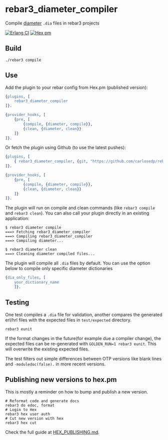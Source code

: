# rebar3_diameter_compiler

Compile [diameter](http://erlang.org/doc/man/diameter.html) `.dia` files in rebar3 projects

[![Erlang CI](https://github.com/carlosedp/rebar3_diameter_compiler/actions/workflows/erlang.yml/badge.svg)](https://github.com/carlosedp/rebar3_diameter_compiler/actions/workflows/erlang.yml)
 [![Hex pm](http://img.shields.io/hexpm/v/rebar3_diameter_compiler.svg?style=flat)](https://hex.pm/packages/rebar3_diameter_compiler)

## Build

    ./rebar3 compile

## Use

Add the plugin to your rebar config from Hex.pm (published version):

```erlang
{plugins, [
    rebar3_diameter_compiler
]}.

{provider_hooks, [
    {pre, [
        {compile, {diameter, compile}},
        {clean, {diameter, clean}}
    ]}
]}.
```

Or fetch the plugin using Github (to use the latest pushes):

```erlang
{plugins, [
    { rebar3_diameter_compiler, {git, "https://github.com/carlosedp/rebar3_diameter_compiler.git", {branch, "master"}}}
]}.

{provider_hooks, [
    {pre, [
        {compile, {diameter, compile}},
        {clean, {diameter, clean}}
    ]}
]}.
```

The plugin will run on compile and clean commands (like `rebar3 compile` and `rebar3 clean`). You can also call your plugin directly in an existing application:

    $ rebar3 diameter compile
    ===> Fetching rebar3_diameter_compiler
    ===> Compiling rebar3_diameter_compiler
    ===> Compiling diameter...

    $ rebar3 diameter clean
    ===> Cleaning diameter compiled files...


The plugin will compile all `.dia` files by default. You can use the option below to compile only specific diameter dictionaries

```erlang
{dia_only_files, [
    your_dictionary_name
    ]}.
```

## Testing

One test compiles a `.dia` file for validation, another compares the generated erl/hrl files with the expected files in `test/expected` directory.

    rebar3 eunit

If the format changes in the future(for example due a compiler change), the expected files can be re-generated with `GOLDEN_RUN=1 rebar3 eunit`. This will overwrite the existing expected files.

The test filters out simple differences between OTP versions like blank lines and `-moduledoc(false).` in more recent versions.

## Publishing new versions to hex.pm

This is mostly a reminder on how to bump and publish a new version.

    # Reformat code and generate docs
    rebar3 do edoc, format
    # Login to Hex
    rebar3 hex user auth
    # Cut new version with hex
    rebar3 hex cut


Check the full guide at [HEX_PUBLISHING.md](HEX_PUBLISHING.md).
